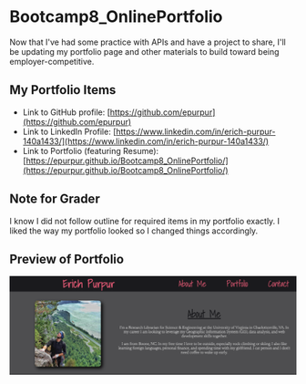 # Bootcamp8_OnlinePortfolio

Now that I've had some practice with APIs and have a project to share, I'll be updating my portfolio page and other materials to build toward being employer-competitive.

## My Portfolio Items

* Link to GitHub profile: [https://github.com/epurpur](https://github.com/epurpur)
* Link to LinkedIn Profile: [https://www.linkedin.com/in/erich-purpur-140a1433/](https://www.linkedin.com/in/erich-purpur-140a1433/)
* Link to Portfolio (featuring Resume): [https://epurpur.github.io/Bootcamp8_OnlinePortfolio/](https://epurpur.github.io/Bootcamp8_OnlinePortfolio/)

## Note for Grader
I know I did not follow outline for required items in my portfolio exactly. I liked the way my portfolio looked so I changed things accordingly.

## Preview of Portfolio

![](./assets/images/screenshot.png)
